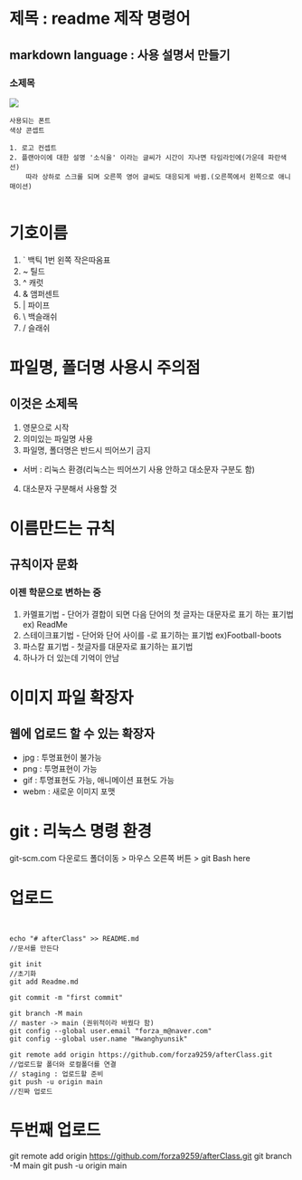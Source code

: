 # 제목 : readme 제작 명령어
## markdown language : 사용 설명서 만들기
### 소제목

<img src="./메인페이지/PlanI.png">

```
사용되는 폰트
색상 콘셉트

1. 로고 컨셉트
2. 플랜아이에 대한 설명 '소식을' 이라는 글씨가 시간이 지나면 타임라인에(가운데 파란색 선) 
    따라 상하로 스크롤 되며 오른쪽 영어 글씨도 대응되게 바뀜.(오른쪽에서 왼쪽으로 애니매이션)
    
```

# 기호이름

1. ` 백틱 1번 왼쪽 작은따옴표
2. ~ 틸드
1. ^ 캐럿
1. & 앰퍼센트
1. | 파이프
1. \ 백슬래쉬
1. / 슬래쉬

# 파일명, 폴더명 사용시 주의점 
## 이것은 소제목 
1. 영문으로 시작
2. 의미있는 파일명 사용
3. 파일명, 폴더명은 반드시 띄어쓰기 금지
- 서버 : 리눅스 환경(리눅스는 띄어쓰기 사용 안하고 대소문자 구분도 함)
4. 대소문자 구분해서 사용할 것

# 이름만드는 규칙
## 규칙이자 문화
### 이젠 학문으로 변하는 중
1. 카멜표기법 - 단어가 결합이 되면 다음 단어의 첫 글자는 대문자로 표기 하는 표기법 ex) ReadMe
2. 스테이크표기법 - 단어와 단어 사이를 -로 표기하는 표기법 ex)Football-boots
3. 파스칼 표기법 - 첫글자를 대문자로 표기하는 표기법
4. 하나가 더 있는데 기억이 안남

# 이미지 파일 확장자
## 웹에 업로드 할 수 있는 확장자
- jpg : 투명표현이 불가능
- png : 투명표현이 가능
- gif : 투명표현도 가능, 애니메이션 표현도 가능
- webm : 새로운 이미지 포맷

# git : 리눅스 명령 환경
git-scm.com 다운로드
폴더이동 > 마우스 오른쪽 버튼 > git Bash here

# 업로드

```


echo "# afterClass" >> README.md
//문서를 만든다

git init
//초기화
git add Readme.md

git commit -m "first commit"

git branch -M main
// master -> main (권위적이라 바꿨다 함)
git config --global user.email "forza_m@naver.com"
git config --global user.name "Hwanghyunsik"

git remote add origin https://github.com/forza9259/afterClass.git
//업로드할 폴더와 로컬폴더를 연결
// staging : 업로드할 준비
git push -u origin main
//진짜 업로드
```
# 두번째 업로드

git remote add origin https://github.com/forza9259/afterClass.git
git branch -M main
git push -u origin main
